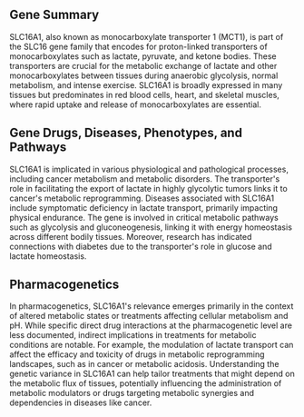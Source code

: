 ## Gene Summary
SLC16A1, also known as monocarboxylate transporter 1 (MCT1), is part of the SLC16 gene family that encodes for proton-linked transporters of monocarboxylates such as lactate, pyruvate, and ketone bodies. These transporters are crucial for the metabolic exchange of lactate and other monocarboxylates between tissues during anaerobic glycolysis, normal metabolism, and intense exercise. SLC16A1 is broadly expressed in many tissues but predominates in red blood cells, heart, and skeletal muscles, where rapid uptake and release of monocarboxylates are essential. 

## Gene Drugs, Diseases, Phenotypes, and Pathways
SLC16A1 is implicated in various physiological and pathological processes, including cancer metabolism and metabolic disorders. The transporter's role in facilitating the export of lactate in highly glycolytic tumors links it to cancer's metabolic reprogramming. Diseases associated with SLC16A1 include symptomatic deficiency in lactate transport, primarily impacting physical endurance. The gene is involved in critical metabolic pathways such as glycolysis and gluconeogenesis, linking it with energy homeostasis across different bodily tissues. Moreover, research has indicated connections with diabetes due to the transporter's role in glucose and lactate homeostasis.

## Pharmacogenetics
In pharmacogenetics, SLC16A1's relevance emerges primarily in the context of altered metabolic states or treatments affecting cellular metabolism and pH. While specific direct drug interactions at the pharmacogenetic level are less documented, indirect implications in treatments for metabolic conditions are notable. For example, the modulation of lactate transport can affect the efficacy and toxicity of drugs in metabolic reprogramming landscapes, such as in cancer or metabolic acidosis. Understanding the genetic variance in SLC16A1 can help tailor treatments that might depend on the metabolic flux of tissues, potentially influencing the administration of metabolic modulators or drugs targeting metabolic synergies and dependencies in diseases like cancer.